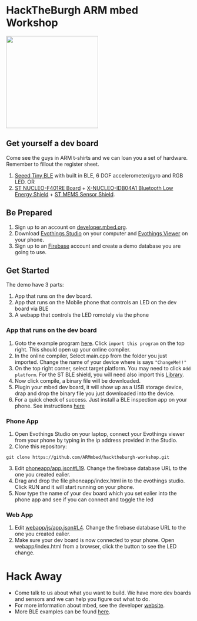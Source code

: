 # HackTheBurgh ARM mbed Workshop
<img src="https://developer.mbed.org/static/img/armmbed.png" width="250px">

## Get yourself a dev board
Come see the guys in ARM t-shirts and we can loan you a set of hardware. Remember to fillout the register sheet.

1. [Seeed Tiny BLE](https://developer.mbed.org/platforms/Seeed-Tiny-BLE/) with built in BLE, 6 DOF accelerometer/gyro and RGB LED. OR
1. [ST NUCLEO-F401RE Board](https://developer.mbed.org/platforms/ST-Nucleo-F401RE/) + [X-NUCLEO-IDB04A1 Bluetooth Low Energy Shield](https://developer.mbed.org/components/X-NUCLEO-IDB04A1/) + [ST MEMS Sensor Shield](https://developer.mbed.org/teams/ST-Americas-mbed-Team/wiki/Getting-Started-with-Nucleo-Sensors).

## Be Prepared
1. Sign up to an account on [developer.mbed.org](https://developer.mbed.org).
2. Download [Evothings Studio](https://evothings.com/download/) on your computer and [Evothings Viewer](https://evothings.com/download/) on your phone.
3. Sign up to an [Firebase](https://www.firebase.com/) account and create a demo database you are going to use.

## Get Started
The demo have 3 parts:

1. App that runs on the dev board.
2. App that runs on the Mobile phone that controls an LED on the dev board via BLE
3. A webapp that controls the LED romotely via the phone

### App that runs on the dev board
1. Goto the example program [here](https://developer.mbed.org/teams/Bluetooth-Low-Energy/code/BLE_GATT_Example/). Click `import this program` on the top right. This should open up your online compiler.
2. In the online compiler, Select main.cpp from the folder you just imported. Change the name of your device where is says `"ChangeMe!!"`
3. On the top right corner, select target platform. You may need to click `Add platform`. For the ST BLE shield, you will need also import this [Library](https://developer.mbed.org/teams/ST/code/X_NUCLEO_IDB0XA1/).
4. Now click compile, a binary file will be downloaded.
5. Plugin your mbed dev board, it will show up as a USB storage device, drap and drop the binary file you just downloaded into the device.
6. For a quick check of success. Just install a BLE inspection app on your phone. See instructions [here](https://github.com/ARMmbed/ble-examples/tree/master/BLE_LED#checking-for-success)

### Phone App
1. Open Evothings Studio on your laptop, connect your Evothings viewer from your phone by typing in the ip address provided in the Studio.
2. Clone this repository:
 ```
 git clone https://github.com/ARMmbed/hacktheburgh-workshop.git
 ```
3. Edit [phoneapp/app.json#L19](https://github.com/ARMmbed/hacktheburgh-workshop/blob/master/phoneapp/app.js#L19). Change the firebase database URL to the one you created ealier.
3. Drag and drop the file phoneapp/index.html in to the evothings studio. Click RUN and it will start running on your phone.
4. Now type the name of your dev board which you set ealier into the phone app and see if you can connect and toggle the led

### Web App
1. Edit [webapp/js/app.json#L4](https://github.com/ARMmbed/hacktheburgh-workshop/blob/master/webapp/js/app.js#L4). Change the firebase database URL to the one you created ealier.
2. Make sure your dev board is now connected to your phone. Open webapp/index.html from a browser, click the button to see the LED change.

# Hack Away
* Come talk to us about what you want to build. We have more dev boards and sensors and we can help you figure out what to do.
* For more information about mbed, see the developer [website](https://developer.mbed.org/teams/Bluetooth-Low-Energy/).
* More BLE examples can be found [here](https://developer.mbed.org/teams/Bluetooth-Low-Energy/).
